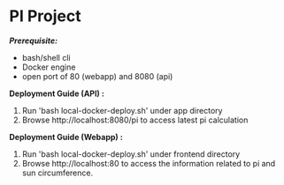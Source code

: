 # PI Project

***Prerequisite:***
- bash/shell cli
- Docker engine
- open port of 80 (webapp) and 8080 (api)

**Deployment Guide (API) :**

1. Run 'bash local-docker-deploy.sh' under app directory
2. Browse http://localhost:8080/pi to access latest pi calculation

**Deployment Guide (Webapp) :**

1. Run 'bash local-docker-deploy.sh' under frontend directory
2. Browse http://localhost:80 to access the information related to pi and sun circumference.

